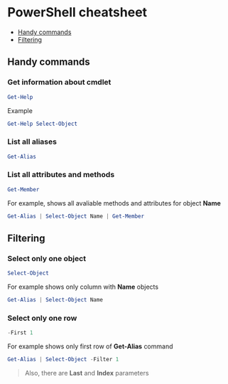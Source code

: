 # PowerShell cheatsheet
 
 * [Handy commands](#handy-commands)
 * [Filtering](#filtering)

## Handy commands  

### Get information about cmdlet
```powershell
Get-Help
```

Example
```powershell
Get-Help Select-Object
```

### List all aliases
```powershell
Get-Alias
```

### List all attributes and methods
```powershell
Get-Member
```

For example, shows all avaliable methods and attributes for object **Name**
```powershell
Get-Alias | Select-Object Name | Get-Member
```

## Filtering

### Select only one object

```powershell
Select-Object
```

For example shows only column with **Name** objects

```powershell
Get-Alias | Select-Object Name
```

### Select only one row

```powershell
-First 1
```

For example shows only first row of **Get-Alias** command

```powershell
Get-Alias | Select-Object -Filter 1
```
> Also, there are **Last** and **Index** parameters 
